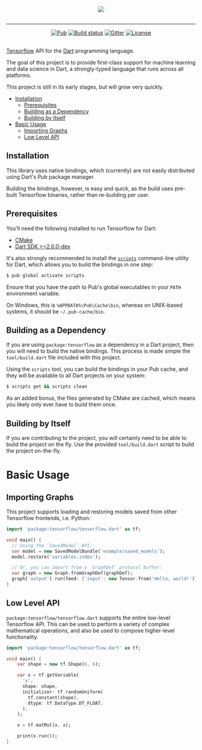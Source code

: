 <div align="center" style="text-align: center">
  <img src="https://github.com/thosakwe/tensorflow.dart/raw/master/logo/tensorflow-layout-400.png"><br><br>
  <hr>
  <a href="https://pub.dartlang.org/packages/tensorflow"><img alt="Pub" src="https://img.shields.io/pub/v/tensorflow.svg"></a>
  <a href="https://travis-ci.org/thosakwe/tensorflow.dart"><img alt="Build status" src="https://travis-ci.org/thosakwe/tensorflow.dart.svg?branch=master"></a>
  <a href="https://gitter.im/tensorflow-dart/Lobby"><img alt="Gitter" src="https://img.shields.io/gitter/room/tensorflow-dart/Lobby.svg"></a>
  <a href="https://github.com/thosakwe/tensorflow.dart/blob/master/LICENSE"><img alt="License" src="https://img.shields.io/github/license/thosakwe/tensorflow.dart.svg"></a><br><br>
</div>

[Tensorflow](https://github.com/tensorflow/tensorflow)
API for the [Dart](https://dartlang.org)
programming language.

The goal of this project is to provide first-class support for machine learning
and data science in Dart, a strongly-typed language that runs
across all platforms.

This project is still in its early stages, but will grow very quickly.

- [Installation](#installation)
  - [Prerequisites](#prerequisites)
  - [Building as a Dependency](#building-as-a-dependency)
  - [Building by Itself](#building-by-itself)
- [Basic Usage](#basic-usage)
  - [Importing Graphs](#importing-graphs)
  - [Low Level API](#low-level-api)

## Installation

This library uses native bindings, which (currently) are not easily
distributed using Dart's Pub package manager.

Building the bindings, however, is easy and quick, as the build uses pre-built
Tensorflow binaries, rather than re-building per user.

## Prerequisites

You'll need the following installed to run Tensorflow for Dart:

- [CMake](https://cmake.org/)
- [Dart SDK >=2.0.0-dev](https://www.dartlang.org/install)

It's also strongly recommended to install the
[`scripts`](https://github.com/thosakwe/dart_scripts) command-line utility for Dart,
which allows you to build the bindings in one step:

```bash
$ pub global activate scripts
```

Ensure that you have the path to Pub's global executables in your `PATH` environment variable.

On Windows, this is `%APPDATA%\Pub\Cache\bin`, whereas on UNIX-based systems, it should be
`~/.pub-cache/bin`.

## Building as a Dependency

If you are using `package:tensorflow` as a dependency in a Dart project, then you will
need to build the native bindings. This process is made simple the `tool/build.dart` file
included with this project.

Using the `scripts` tool, you can build the bindings in your Pub cache, and they will be
available to all Dart projects on your system:

```bash
$ scripts get && scripts clean
```

As an added bonus, the files generated by CMake are cached, which means you likely only
ever have to build them once.

## Building by Itself

If you are contributing to the project, you will certainly need to be able to
build the project on the fly. Use the provided `tool/build.dart` script to build
the project on-the-fly.

# Basic Usage

## Importing Graphs

This project supports loading and restoring models saved from other Tensorflow
frontends, i.e. Python:

```dart
import 'package:tensorflow/tensorflow.dart' as tf;

void main() {
  // Using the `SavedModel` API:
  var model = new SavedModelBundle('example/saved_models');
  model.restore('variables.index');

  // Or, you can import from a `GraphDef` protocol buffer:
  var graph = new Graph.fromGraphDef(graphDef);
  graph['output'].run(feed: {'input': new Tensor.from('Hello, world!')});
}
```

## Low Level API

`package:tensorflow/tensorflow.dart` supports the entire low-level
Tensorflow API. This can be used to perform a variety of complex mathematical
operations, and also be used to compose higher-level functionality.

```dart
import 'package:tensorflow/tensorflow.dart' as tf;

void main() {
    var shape = new tf.Shape(6, 6);

    var x = tf.getVariable(
      'x',
      shape: shape,
      initializer: tf.randomUniform(
        tf.constant(shape),
        dtype: tf.DataType.DT_FLOAT,
      ),
    );

    x = tf.matMul(x, x);

    print(x.run());
}
```
